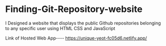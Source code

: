 # Finding-Git-Repository-website


I Designed a website that displays the public Github repositories belonging to any specific user using HTML CSS and JavaScript


Link of Hosted Web App---- https://unique-yeot-fc05d6.netlify.app/

